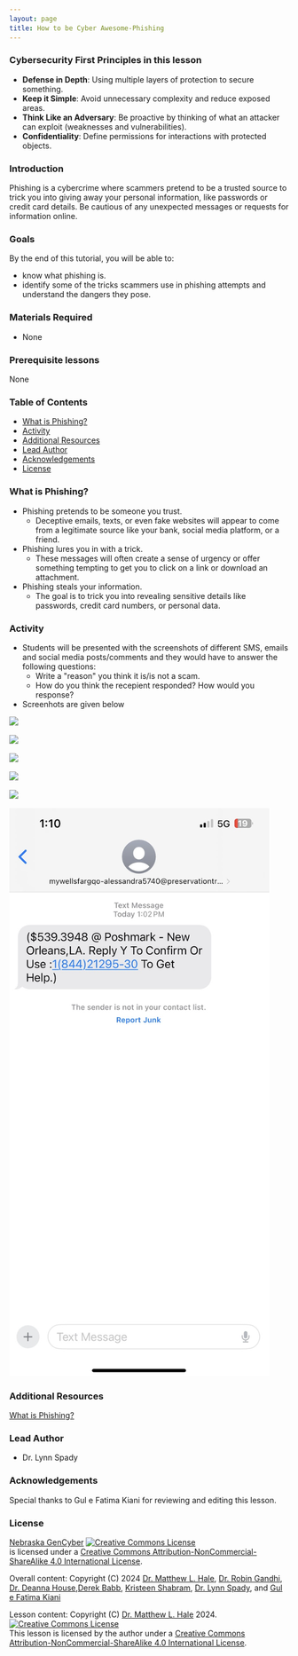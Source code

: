 ```yaml
---
layout: page
title: How to be Cyber Awesome-Phishing
---
```


### Cybersecurity First Principles in this lesson

* __Defense in Depth__: Using multiple layers of protection to secure something.
* __Keep it Simple__: Avoid unnecessary complexity and reduce exposed areas.
* __Think Like an Adversary__: Be proactive by thinking of what an attacker can exploit (weaknesses and vulnerabilities).
* __Confidentiality__: Define permissions for interactions with protected objects.

### Introduction
Phishing is a cybercrime where scammers pretend to be a trusted source to trick you into giving away your personal information, like passwords or credit card details. Be cautious of any unexpected messages or requests for information online.

### Goals

By the end of this tutorial, you will be able to:
* know what phishing is.
* identify some of the tricks scammers use in phishing attempts and understand the dangers they pose.

### Materials Required
* None

### Prerequisite lessons
None

### Table of Contents
- [What is Phishing?](#what-is-phishing?)
- [Activity](#activity)
- [Additional Resources](#additional-resources)
- [Lead Author](#lead-author)
- [Acknowledgements](#acknowledgements)
- [License](#license)

### What is Phishing?
- Phishing pretends to be someone you trust.
  - Deceptive emails, texts, or even fake websites will appear to come from a legitimate source like your bank, social media platform, or a friend.
- Phishing lures you in with a trick.
  - These messages will often create a sense of urgency or offer something tempting to get you to click on a link or download an attachment.
- Phishing steals your information.
  - The goal is to trick you into revealing sensitive details like passwords, credit card numbers, or personal data.

### Activity

- Students will be presented with the screenshots of different SMS, emails and social media posts/comments and they would have to answer the following questions:
  - Write a "reason" you think it is/is not a scam.
  - How do you think the recepient responded? How would you response?
- Screenhots are given below

![](1.png) 

![](2.png) 

![](3.png) 

![](4.png)

![](5.png)

![](6.png)


### Additional Resources
[What is Phishing?](#https://www.youtube.com/watch?v=Xle27xh_N0A) 

### Lead Author

- Dr. Lynn Spady

### Acknowledgements

Special thanks to Gul e Fatima Kiani for reviewing and editing this lesson.

### License
[Nebraska GenCyber](https://www.nebraskagencyber.com) <a rel="license" href="http://creativecommons.org/licenses/by-nc-sa/4.0/"><img alt="Creative Commons License" style="border-width:0" src="https://i.creativecommons.org/l/by-nc-sa/4.0/88x31.png" /></a><br /> is licensed under a <a rel="license" href="http://creativecommons.org/licenses/by-nc-sa/4.0/">Creative Commons Attribution-NonCommercial-ShareAlike 4.0 International License</a>.

Overall content: Copyright (C) 2024  [Dr. Matthew L. Hale](http://faculty.ist.unomaha.edu/mhale/), [Dr. Robin Gandhi](http://faculty.ist.unomaha.edu/rgandhi/), [Dr. Deanna House](#),[Derek Babb](https://derekbabb.com/), [Kristeen Shabram](#), [Dr. Lynn Spady](#), and [Gul e Fatima Kiani](#)

Lesson content: Copyright (C) [Dr. Matthew L. Hale](http://faculty.ist.unomaha.edu/mhale/) 2024.  
<a rel="license" href="http://creativecommons.org/licenses/by-nc-sa/4.0/"><img alt="Creative Commons License" style="border-width:0" src="https://i.creativecommons.org/l/by-nc-sa/4.0/88x31.png" /></a><br /><span xmlns:dct="http://purl.org/dc/terms/" property="dct:title">This lesson</span> is licensed by the author under a <a rel="license" href="http://creativecommons.org/licenses/by-nc-sa/4.0/">Creative Commons Attribution-NonCommercial-ShareAlike 4.0 International License</a>.


